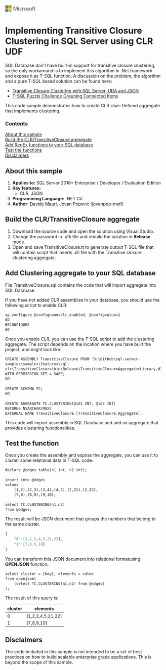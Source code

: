 ![](./media/solutions-microsoft-logo-small.png)
# Implementing Transitive Closure Clustering in SQL Server using CLR UDF 
SQL Database don't have built-in support for transitive closure clustering, so the only workaround is to implement this algorithm in .Net framework and expose it as T-SQL function.
A discussion on the problem, the algorithm and a pure T-SQL based solution can be found here: 
- [Transitive Closure Clustering with SQL Server, UDA and JSON](https://medium.com/@mauridb/transitive-closure-clustering-with-sql-server-uda-and-json-dade18953fd2)
- [T-SQL Puzzle Challenge Grouping Connected Items](http://www.itprotoday.com/microsoft-sql-server/t-sql-puzzle-challenge-grouping-connected-items)

This code sample demonstrates how to create CLR User-Defined aggregate that implements clustering.

### Contents

[About this sample](#about-this-sample)<br/>
[Build the CLR/TransitiveClosure aggregate](#build-functions)<br/>
[Add RegEx functions to your SQL database](#add-functions)<br/>
[Test the functions](#test)<br/>
[Disclaimers](#disclaimers)<br/>

<a name=about-this-sample></a>

## About this sample 
1. **Applies to:** SQL Server 2016+ Enterprise / Developer / Evaluation Edition
2. **Key features:**
    - CLR, JSON
3. **Programming Language:** .NET C#
4. **Author:** [Davide Mauri](https://github.com/yorek), Jovan Popovic [jovanpop-msft]

<a name=build-functions></a>

## Build the CLR/TransitiveClosure aggregate

1. Download the source code and open the solution using Visual Studio.
2. Change the password in .pfk file and rebuild the solution in **Release** mode.
3. Open and save TransitiveClosure.tt to generate output T-SQL file that will contain script that inserts .dll file with the Transitive closure clustering aggregate.

<a name=add-functions></a>
## Add Clustering aggregate to your SQL database

File TransitiveClosure.sql contains the code that will import aggregate into SQL Database.

If you have not added CLR assemblies in your database, you should use the following script to enable CLR:
```
sp_configure @configname=clr_enabled, @configvalue=1
GO
RECONFIGURE
GO
```

Once you enable CLR, you can use the T-SQL script to add the clustering aggregate. The script depends on the location where you have built the project, and might look like:
```
CREATE ASSEMBLY TransitiveClosure FROM 'D:\GitHub\sql-server-samples\samples\features\sql-clr\TransitiveClosure\bin\Release\TransitiveClosureAggregatorLibrary.dll' WITH PERMISSION_SET = SAFE;
GO

CREATE SCHEMA TC;
GO

CREATE AGGREGATE TC.CLUSTERING(@id1 INT, @id2 INT)  
RETURNS NVARCHAR(MAX)  
EXTERNAL NAME TransitiveClosure.[TransitiveClosure.Aggregate]; 
```

This code will import assembly in SQL Database and add an aggregate that provides clustering functionalities.

<a name=test></a>

## Test the function

Once you create the assembly and expose the aggregate, you can use it to cluster some relational data in T-SQL code:

```
declare @edges table(n1 int, n2 int);

insert into @edges
values 
    (1,2),(2,3),(3,4),(4,5),(2,21),(2,22),
    (7,8),(8,9),(9,10);

select TC.CLUSTERING(n1,n2)
from @edges;
```
The result will be JSON document that groups the numbers that belong to the same cluster.
```javascript
{
    "0":[1,2,3,4,5,21,22],
    "1":[7,8,9,10]
}
```
You can transform this JSON document into relational formatusing **OPENJSON** function:
```
select cluster = [key], elements = value
from openjson(
    (select TC.CLUSTERING(n1,n2) from @edges)
);
```
The result of this query is:

|cluster|elements|
|---|---|
|0|[1,2,3,4,5,21,22]|
|1|[7,8,9,10]|

<a name=disclaimers></a>

## Disclaimers
The code included in this sample is not intended to be a set of best practices on how to build scalable enterprise grade applications. This is beyond the scope of this sample.

